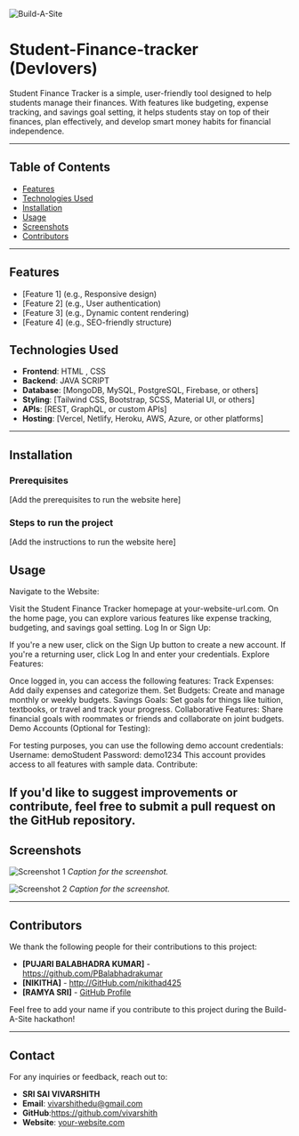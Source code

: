 ![Build-A-Site](https://i.imgur.com/nZPQ9If.png)

# Student-Finance-tracker (Devlovers)

Student Finance Tracker is a simple, user-friendly tool designed to help students manage their finances. With features like budgeting, expense tracking, and savings goal setting, it helps students stay on top of their finances, plan effectively, and develop smart money habits for financial independence.



---

## Table of Contents

- [Features](#features)
- [Technologies Used](#technologies-used)
- [Installation](#installation)
- [Usage](#usage)
- [Screenshots](#screenshots)
- [Contributors](#contributors)

---

## Features

- [Feature 1] (e.g., Responsive design)
- [Feature 2] (e.g., User authentication)
- [Feature 3] (e.g., Dynamic content rendering)
- [Feature 4] (e.g., SEO-friendly structure)

## Technologies Used

- **Frontend**: HTML , CSS
- **Backend**: JAVA SCRIPT
- **Database**: [MongoDB, MySQL, PostgreSQL, Firebase, or others]
- **Styling**: [Tailwind CSS, Bootstrap, SCSS, Material UI, or others]
- **APIs**: [REST, GraphQL, or custom APIs]
- **Hosting**: [Vercel, Netlify, Heroku, AWS, Azure, or other platforms]

---

## Installation

### Prerequisites
[Add the prerequisites to run the website here]

### Steps to run the project
[Add the instructions to run the website here]

## Usage

Navigate to the Website:

Visit the Student Finance Tracker homepage at your-website-url.com.
On the home page, you can explore various features like expense tracking, budgeting, and savings goal setting.
Log In or Sign Up:

If you're a new user, click on the Sign Up button to create a new account.
If you're a returning user, click Log In and enter your credentials.
Explore Features:

Once logged in, you can access the following features:
Track Expenses: Add daily expenses and categorize them.
Set Budgets: Create and manage monthly or weekly budgets.
Savings Goals: Set goals for things like tuition, textbooks, or travel and track your progress.
Collaborative Features: Share financial goals with roommates or friends and collaborate on joint budgets.
Demo Accounts (Optional for Testing):

For testing purposes, you can use the following demo account credentials:
Username: demoStudent
Password: demo1234
This account provides access to all features with sample data.
Contribute:

If you'd like to suggest improvements or contribute, feel free to submit a pull request on the GitHub repository.
---

## Screenshots

![Screenshot 1](path/to/screenshot1.png)
*Caption for the screenshot.*

![Screenshot 2](path/to/screenshot2.png)
*Caption for the screenshot.*

---

## Contributors

We thank the following people for their contributions to this project:

- **[PUJARI BALABHADRA KUMAR]** - https://github.com/PBalabhadrakumar
- **[NIKITHA]** - http://GitHub.com/nikithad425
- **[RAMYA SRI]** - [GitHub Profile](https://github.com/name3)

Feel free to add your name if you contribute to this project during the Build-A-Site hackathon!

---

## Contact

For any inquiries or feedback, reach out to:

- **SRI SAI VIVARSHITH**
- **Email**: vivarshithedu@gmail.com
- **GitHub**:https://github.com/vivarshith
- **Website**: [your-website.com](https://your-website.com)
